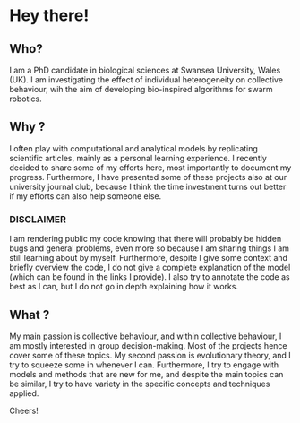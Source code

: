 # Hey there! 

## Who?
I am a PhD candidate in biological sciences at Swansea University, Wales (UK). I am investigating the effect of individual heterogeneity on collective behaviour, wih the aim of developing bio-inspired algorithms for swarm robotics. 

## Why ?

I often play with computational and analytical models by replicating scientific articles, mainly as a personal learning experience. I recently decided to share some of my efforts here, most importantly to document my progress. Furthermore, I have presented some of these projects also at our university journal club, because I think the time investment turns out better if my efforts can also help someone else. 

### DISCLAIMER
I am rendering public my code knowing that there will probably be hidden bugs and general problems, even more so because I am sharing things I am still learning about by myself. Furthermore, despite I give some context and briefly overview the code, I do not give a complete explanation of the model (which can be found in the links I provide). I also try to annotate the code as best as I can, but I do not go in depth explaining how it works.

## What ?

My main passion is collective behaviour, and within collective behaviour, I am mostly interested in group decision-making. Most of the projects hence cover some of these topics. My second passion is evolutionary theory, and I try to squeeze some in whenever I can. Furthermore, I try to engage with models and methods that are new for me, and despite the main topics can be similar, I try to have variety in the specific concepts and techniques applied. 

Cheers! 
